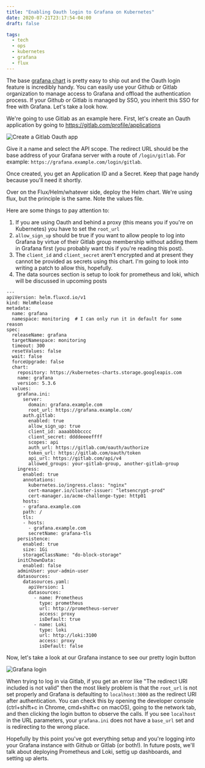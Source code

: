 ```yaml
---
title: "Enabling Oauth login to Grafana on Kubernetes"
date: 2020-07-21T23:17:54-04:00
draft: false

tags:
  - tech
  - ops
  - kubernetes
  - grafana
  - flux
---
```


The base [grafana chart](https://github.com/helm/charts/tree/master/stable/grafana) is pretty easy to ship out and the Oauth login feature is incredibly handy. You can easily use your Github or Gitlab organization to manage access to Grafana and offload the authentication process. If your Github or Gitlab is managed by SSO, you inherit this SSO for free with Grafana. Let's take a look how. 

We're going to use Gitlab as an example here. First, let's create an Oauth application by going to https://gitlab.com/profile/applications

![Create a Gitlab Oauth app](/images/gitlab-oauth-1.png)

Give it a name and select the API scope. The redirect URL should be the base address of your Grafana server with a route of `/login/gitlab`. For example: `https://grafana.example.com/login/gitlab`.

Once created, you get an Application ID and a Secret. Keep that page handy because you'll need it shortly.

Over on the Flux/Helm/whatever side, deploy the Helm chart. We're using flux, but the principle is the same. Note the values file.

Here are some things to pay attention to:

1. If you are using Oauth and behind a proxy (this means you if you're on Kubernetes) you have to set the `root_url`
1. `allow_sign_up` should be true if you want to allow people to log into Grafana by virtue of their Gitlab group membership without adding them in Grafana first (you probably want this if you're reading this post).
1. The `client_id` and `client_secret` aren't encrypted and at present they cannot be provided as secrets using this chart. I'm going to look into writing a patch to allow this, hopefully.
1. The data sources section is setup to look for prometheus and loki, which will be discussed in upcoming posts

```
---
apiVersion: helm.fluxcd.io/v1
kind: HelmRelease
metadata:
  name: grafana
  namespace: monitoring  # I can only run it in default for some reason
spec:
  releaseName: grafana
  targetNamespace: monitoring
  timeout: 300
  resetValues: false
  wait: false
  forceUpgrade: false
  chart:
    repository: https://kubernetes-charts.storage.googleapis.com
    name: grafana
    version: 5.3.6
  values:
    grafana.ini:
      server:
        domain: grafana.example.com
        root_url: https://grafana.example.com/
      auth.gitlab:
        enabled: true
        allow_sign_up: true
        client_id: aaaabbbbcccc
        client_secret: ddddeeeeffff
        scopes: api
        auth_url: https://gitlab.com/oauth/authorize
        token_url: https://gitlab.com/oauth/token
        api_url: https://gitlab.com/api/v4
        allowed_groups: your-gitlab-group, another-gitlab-group
    ingress:
      enabled: true
      annotations:
        kubernetes.io/ingress.class: "nginx"
        cert-manager.io/cluster-issuer: "letsencrypt-prod"
        cert-manager.io/acme-challenge-type: http01
      hosts:
      - grafana.example.com
      path: /
      tls:
      - hosts:
        - grafana.example.com
        secretName: grafana-tls
    persistence:
      enabled: true
      size: 1Gi
      storageClassName: "do-block-storage"
    initChownData:
      enabled: false
    adminUser: your-admin-user
    datasources: 
      datasources.yaml:
        apiVersion: 1
        datasources:
          - name: Prometheus
            type: prometheus
            url: http://prometheus-server
            access: proxy
            isDefault: true
          - name: Loki
            type: loki
            url: http://loki:3100
            access: proxy
            isDefault: false
```

Now, let's take a look at our Grafana instance to see our pretty login button

![Grafana login](/images/grafanna-login.png)

When trying to log in via Gitlab, if you get an error like "The redirect URI included is not valid" then the most likely problem is that the `root_url` is not set properly and Grafana is defaulting to `localhost:3000` as the redirect URI after authentication. You can check this by opening the developer console (ctrl+shift+c in Chrome, cmd+shift+c on macOS), going to the network tab, and then clicking the login button to observe the calls. If you see `localhost` in the URL parameters, your `grafana.ini` does not have a `base_url` set and is redirecting to the wrong place.


Hopefully by this point you've got everything setup and you're logging into your Grafana instance with Github or Gitlab (or both!). In future posts, we'll talk about deploying Prometheus and Loki, settig up dashboards, and setting up alerts.
